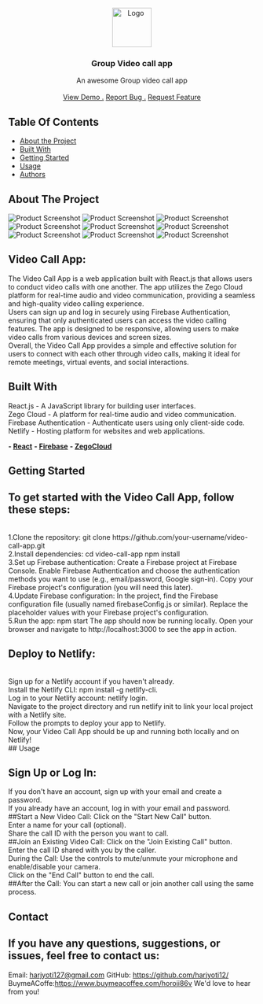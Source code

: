                 
<br/>
<div align="center">
<a href="https://github.com/harjyoti12/vedio-calling-app">
<img src="/project-img/video-camera.png" alt="Logo" width="80" height="80">
</a>
<h3 align="center">Group Video call app</h3>
<p align="center">
An awesome Group video call app

<br/>
<br/>
<a href="https://local-vedio-chat.netlify.app/">View Demo .</a>  
<a href="https://github.com/harjyoti12/vedio-calling-app/issues">Report Bug .</a>
<a href="https://github.com/harjyoti12/vedio-calling-app/pulls">Request Feature</a>
</p>
</div>

## Table Of Contents

- [About the Project](#about-the-project)
- [Built With](#built-with)
- [Getting Started](#getting-started)
- [Usage](#usage)
- [Authors](#authors)

 ## About The Project


![Product Screenshot](/project-img/History%20-%20Google%20Chrome%2009-05-2024%2017_53_56.png)
![Product Screenshot](/project-img/History%20-%20Google%20Chrome%2009-05-2024%2017_54_20.png)
![Product Screenshot](/project-img/History%20-%20Google%20Chrome%2009-05-2024%2017_54_42.png)
![Product Screenshot](/project-img/History%20-%20Google%20Chrome%2009-05-2024%2017_55_07.png)
![Product Screenshot](/project-img/New%20Incognito%20Tab%20-%20Google%20Chrome%2009-05-2024%2017_55_58.png)
![Product Screenshot](/project-img/New%20Incognito%20Tab%20-%20Google%20Chrome%2009-05-2024%2017_56_05.png)
![Product Screenshot](/project-img/New%20Incognito%20Tab%20-%20Google%20Chrome%2009-05-2024%2017_56_21.png)
![Product Screenshot](/project-img/New%20Incognito%20Tab%20-%20Google%20Chrome%2009-05-2024%2017_56_32.png)
![Product Screenshot](/project-img/New%20Incognito%20Tab%20-%20Google%20Chrome%2009-05-2024%2017_56_41.png)


## Video Call App:
The Video Call App is a web application built with React.js that allows users to conduct video calls with one another. The app utilizes the Zego Cloud platform for real-time audio and video communication, providing a seamless and high-quality video calling experience.
<br/>
Users can sign up and log in securely using Firebase Authentication, ensuring that only authenticated users can access the video calling features. The app is designed to be responsive, allowing users to make video calls from various devices and screen sizes.
<br/>
Overall, the Video Call App provides a simple and effective solution for users to connect with each other through video calls, making it ideal for remote meetings, virtual events, and social interactions.
 ## Built With

React.js - A JavaScript library for building user interfaces.
<br/>
Zego Cloud - A platform for real-time audio and video communication.
<br/>
Firebase Authentication - Authenticate users using only client-side code.
<br/>
Netlify - Hosting platform for websites and web applications.

**- [React](https://reactjs.org)**
**- [Firebase](https://firebase.google.com/)**
**- [ZegoCloud](https://www.zegocloud.com/)**

 ## Getting Started

## To get started with the Video Call App, follow these steps:
<br/>
1.Clone the repository:
git clone https://github.com/your-username/video-call-app.git
<br/>
2.Install dependencies:
cd video-call-app
npm install
<br/>
3.Set up Firebase authentication:
Create a Firebase project at Firebase Console.
Enable Firebase Authentication and choose the authentication methods you want to use (e.g., email/password, Google sign-in).
Copy your Firebase project's configuration (you will need this later).
<br/>
4.Update Firebase configuration:
In the project, find the Firebase configuration file (usually named firebaseConfig.js or similar).
Replace the placeholder values with your Firebase project's configuration.
<br/>
5.Run the app:
npm start
The app should now be running locally. Open your browser and navigate to http://localhost:3000 to see the app in action.
<br/>

## Deploy to Netlify:
<br/>
Sign up for a Netlify account if you haven't already.<br/>
Install the Netlify CLI: npm install -g netlify-cli.<br/>
Log in to your Netlify account: netlify login.<br/>
Navigate to the project directory and run netlify init to link your local project with a Netlify site.<br/>
Follow the prompts to deploy your app to Netlify.<br/>
Now, your Video Call App should be up and running both locally and on Netlify!
<br/>
 ## Usage

## Sign Up or Log In:
If you don't have an account, sign up with your email and create a password.
<br/>
If you already have an account, log in with your email and password.<br/>
##Start a New Video Call:
Click on the "Start New Call" button.<br/>
Enter a name for your call (optional).<br/>
Share the call ID with the person you want to call.<br/>
##Join an Existing Video Call:
Click on the "Join Existing Call" button.<br/>
Enter the call ID shared with you by the caller.<br/>
During the Call:
Use the controls to mute/unmute your microphone and enable/disable your camera.<br/>
Click on the "End Call" button to end the call.<br/>
##After the Call:
You can start a new call or join another call using the same process.

 ## Contact

## If you have any questions, suggestions, or issues, feel free to contact us:

Email: harjyoti127@gmail.com
GitHub: https://github.com/harjyoti12/
BuymeACoffe:https://www.buymeacoffee.com/horoji86v
We'd love to hear from you!
